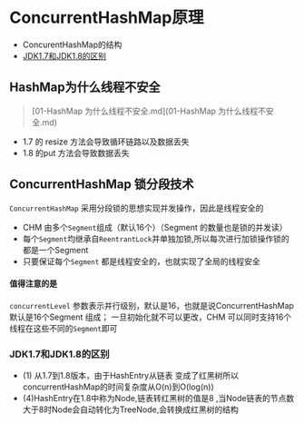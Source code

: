 # ConcurrentHashMap原理

- ConcurentHashMap的结构
- [JDK1.7和JDK1.8的区别](#JDK1.7和JDK1.8的区别)

## HashMap为什么线程不安全

>  [01-HashMap 为什么线程不安全.md](01-HashMap 为什么线程不安全.md) 

- 1.7 的 resize 方法会导致循环链路以及数据丢失
- 1.8 的put 方法会导致数据丢失

## ConcurrentHashMap 锁分段技术

`ConcurrentHashMap` 采用分段锁的思想实现并发操作，因此是线程安全的

- CHM 由多个`Segment`组成（默认16个）（Segment 的数量也是锁的并发读）
- 每个`Segment`均继承自`ReentrantLock`并单独加锁,所以每次进行加锁操作锁的都是一个Segment 
- 只要保证每个`Segment` 都是线程安全的，也就实现了全局的线程安全

#### 值得注意的是

`concurrentLevel` 参数表示并行级别，默认是16，也就是说ConcurrentHashMap 默认是16个Segment 组成； 一旦初始化就不可以更改，CHM 可以同时支持16个线程在这些不同的`Segment`即可





### JDK1.7和JDK1.8的区别

- (1) 从1.7到1.8版本，由于HashEntry从链表 变成了红黑树所以 concurrentHashMap的时间复杂度从O(n)到O(log(n))
- (4)HashEntry在1.8中称为Node,链表转红黑树的值是8 ,当Node链表的节点数大于8时Node会自动转化为TreeNode,会转换成红黑树的结构